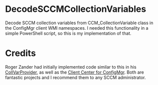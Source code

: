 # DecodeSCCMCollectionVariables
Decode SCCM collection variables from CCM_CollectionVariable class in the ConfigMgr client WMI namespaces. I needed this functionality in a simple PowerShell script, so this is my implementation of that.

# Credits
Roger Zander had initially implemented code similar to this in his [CollVarProvider](https://gallery.technet.microsoft.com/ConfigMgr-Collection-1650d5bc), as well as the [Client Center for ConfigMgr](https://github.com/rzander/sccmclictr). Both are fantastic projects and I recommend them to any SCCM administrator.
